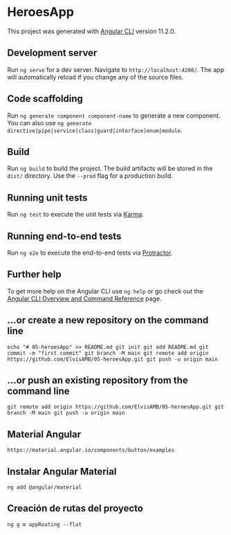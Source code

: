 # HeroesApp

This project was generated with [Angular CLI](https://github.com/angular/angular-cli) version 11.2.0.

## Development server

Run `ng serve` for a dev server. Navigate to `http://localhost:4200/`. The app will automatically reload if you change any of the source files.

## Code scaffolding

Run `ng generate component component-name` to generate a new component. You can also use `ng generate directive|pipe|service|class|guard|interface|enum|module`.

## Build

Run `ng build` to build the project. The build artifacts will be stored in the `dist/` directory. Use the `--prod` flag for a production build.

## Running unit tests

Run `ng test` to execute the unit tests via [Karma](https://karma-runner.github.io).

## Running end-to-end tests

Run `ng e2e` to execute the end-to-end tests via [Protractor](http://www.protractortest.org/).

## Further help

To get more help on the Angular CLI use `ng help` or go check out the [Angular CLI Overview and Command Reference](https://angular.io/cli) page.

## …or create a new repository on the command line
`
echo "# 05-heroesApp" >> README.md
git init
git add README.md
git commit -m "first commit"
git branch -M main
git remote add origin https://github.com/ElvisAMB/05-heroesApp.git
git push -u origin main
`
## …or push an existing repository from the command line
`
git remote add origin https://github.com/ElvisAMB/05-heroesApp.git
git branch -M main
git push -u origin main
`
## Material Angular
`https://material.angular.io/components/button/examples`
## Instalar Angular Material
`ng add @angular/material`
## Creación de rutas del proyecto
`ng g m appRouting --flat`